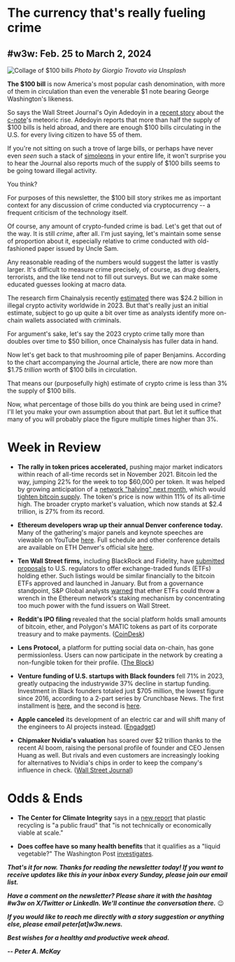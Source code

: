 # The currency that's really fueling crime
## #w3w: Feb. 25 to March 2, 2024

![Collage of $100 bills](https://images.unsplash.com/photo-1593672755342-741a7f868732)
*Photo by Giorgio Trovato via Unsplash*

**The $100 bill** is now America's most popular cash denomination, with more of them in circulation than even the venerable $1 note bearing George Washington's likeness.

So says the Wall Street Journal's Oyin Adedoyin in a [recent story](https://www.wsj.com/personal-finance/american-dollar-currency-100-bill-c6a47c79?st=02dgeljm8vby6zg&reflink=desktopwebshare_permalink) about the [c-note](https://www.investopedia.com/terms/c/c-note.asp)'s meteoric rise. Adedoyin reports that more than half the supply of $100 bills is held abroad, and there are enough $100 bills circulating in the U.S. for every living citizen to have 55 of them.

If you're not sitting on such a trove of large bills, or perhaps have never even *seen* such a stack of [simoleons](https://www.merriam-webster.com/dictionary/simoleon) in your entire life, it won't surprise you to hear the Journal also reports much of the supply of $100 bills seems to be going toward illegal activity.

You think?

For purposes of this newsletter, the $100 bill story strikes me as important context for any discussion of crime conducted via cryptocurrency -- a frequent criticism of the technology itself.

Of course, any amount of crypto-funded crime is bad. Let's get that out of the way. It is still *crime*, after all. I'm just saying, let's maintain some sense of proportion about it, especially relative to crime conducted with old-fashioned paper issued by Uncle Sam.

Any reasonable reading of the numbers would suggest the latter is vastly larger. It's difficult to measure crime precisely, of course, as drug dealers, terrorists, and the like tend not to fill out surveys. But we can make some educated guesses looking at macro data.

The research firm Chainalysis recently [estimated](https://www.chainalysis.com/blog/2024-crypto-crime-report-introduction/) there was $24.2 billion in illegal crypto activity worldwide in 2023. But that's really just an initial estimate, subject to go up quite a bit over time as analysts identify more on-chain wallets associated with criminals.

For argument's sake, let's say the 2023 crypto crime tally more than doubles over time to $50 billion, once Chainalysis has fuller data in hand.

Now let's get back to that mushrooming pile of paper Benjamins. According to the chart accompanying the Journal article, there are now more than $1.75 *trillion* worth of $100 bills in circulation.

That means our (purposefully high) estimate of crypto crime is less than 3% the supply of $100 bills.

Now, what percentage of those bills do you think are being used in crime? I'll let you make your own assumption about that part. But let it suffice that many of you will probably place the figure multiple times higher than 3%.

# Week in Review

- **The rally in token prices accelerated,** pushing major market indicators within reach of all-time records set in November 2021. Bitcoin led the way, jumping 22% for the week to top $60,000 per token. It was helped by growing anticipation of a [network "halving" next month](https://www.marketwatch.com/story/how-bitcoins-upcoming-halving-differs-from-the-cryptos-previous-cycles-6813e4a4), which would [tighten bitcoin supply](https://www.coindesk.com/business/2024/02/22/crypto-for-advisors-bitcoins-4th-halving-is-approaching/). The token's price is now within 11% of its all-time high. The broader crypto market's valuation, which now stands at $2.4 trillion, is 27% from its record.

- **Ethereum developers wrap up their annual Denver conference today.** Many of the gathering's major panels and keynote speeches are viewable on YouTube [here](https://www.youtube.com/@ETHDenver). Full schedule and other conference details are available on ETH Denver's official site [here](https://www.ethdenver.com/).

- **Ten Wall Street firms,** including BlackRock and Fidelity, have [submitted proposals](https://www.wsj.com/finance/currencies/bitcoin-etfs-ether-investing-cryptocurrency-8d2f4d55) to U.S. regulators to offer exchange-traded funds (ETFs) holding ether. Such listings would be similar financially to the bitcoin ETFs approved and launched in January. But from a governance standpoint, S&P Global analysts [warned](https://www.spglobal.com/ratings/en/research/articles/240220-u-s-ether-etfs-could-exacerbate-concentration-risk-13009237) that ether ETFs could throw a wrench in the Ethereum network's staking mechanism by concentrating too much power with the fund issuers on Wall Street.

- **Reddit's IPO filing** revealed that the social platform holds small amounts of bitcoin, ether, and Polygon's MATIC tokens as part of its corporate treasury and to make payments. ([CoinDesk](https://www.coindesk.com/consensus-magazine/2024/02/23/what-reddits-ipo-filing-says-about-crypto-regulation/))

- **Lens Protocol,** a platform for putting social data on-chain, has gone permissionless. Users can now participate in the network by creating a non-fungible token for their profile. ([The Block](https://www.theblock.co/post/279335/blockchain-based-social-graph-lens-enters-permissionless-phase))

- **Venture funding of U.S. startups with Black founders** fell 71% in 2023, greatly outpacing the industrywide 37% decline in startup funding. Investment in Black founders totaled just $705 million, the lowest figure since 2016, according to a 2-part series by Crunchbase News. The first installment is [here](https://news.crunchbase.com/diversity/venture-funding-black-founded-startups-2023-data/), and the second is [here](https://news.crunchbase.com/diversity/black-founder-startup-investment-bay-area-atlanta-boston-data/).

- **Apple canceled** its development of an electric car and will shift many of the engineers to AI projects instead. ([Engadget](https://www.msn.com/en-us/money/other/the-apple-car-project-is-reportedly-dead/ar-BB1iZNdP))

- **Chipmaker Nvidia's valuation** has soared over $2 trillion thanks to the recent AI boom, raising the personal profile of founder and CEO Jensen Huang as well. But rivals and even customers are increasingly looking for alternatives to Nvidia's chips in order to keep the company's influence in check. ([Wall Street Journal](https://www.wsj.com/tech/ai/nvidia-ceo-jensen-huang-vision-company-f05db212?st=uydjpbt6y2q0hqw&reflink=desktopwebshare_permalink))

# Odds & Ends

- **The Center for Climate Integrity** says in a [new report](https://climateintegrity.org/plastics-fraud) that plastic recycling is "a public fraud" that "is not technically or economically viable at scale."

- **Does coffee have so many health benefits** that it qualifies as a "liquid vegetable?" The Washington Post [investigates](https://www.washingtonpost.com/wellness/2024/02/27/coffee-diabetes-health-benefits/).

_**That's it for now. Thanks for reading the newsletter today! If you want to receive updates like this in your inbox every Sunday, please join our email list.**_

_**Have a comment on the newsletter? Please share it with the hashtag #w3w on X/Twitter or LinkedIn. We'll continue the conversation there.**_ 😉

_**If you would like to reach me directly with a story suggestion or anything else, please email peter[at]w3w.news.**_

<!--Move this content to standing editorial policy page on the website.     _**Note: #Web3Weekly content is intended for journalistic purposes only, not as investment advice. Always [DYOR](https://www.urbandictionary.com/define.php?term=DYOR) and consult appropriate financial professionals before making investment decisions.**_ -->

_**Best wishes for a healthy and productive week ahead.**_  

_**-- Peter A. McKay**_  
